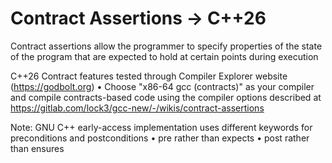 # Contract Assertions -> C++26

Contract assertions allow the programmer to specify properties of the state of the program that are expected to hold at certain points during execution

C++26 Contract features tested through Compiler Explorer website (https://godbolt.org)
• Choose "x86-64 gcc (contracts)" as your compiler and compile contracts-based code using the compiler options described at https://gitlab.com/lock3/gcc-new/-/wikis/contract-assertions

Note: GNU C++ early-access implementation uses different keywords for preconditions and postconditions
• pre rather than expects
• post rather than ensures
